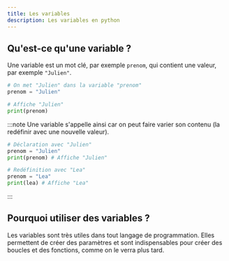 ```yaml
---
title: Les variables
description: Les variables en python
---
```


## Qu'est-ce qu'une variable ?

Une variable est un mot clé, par exemple `prenom`, qui contient une valeur, par exemple `"Julien"`.

```python
# On met "Julien" dans la variable "prenom"
prenom = "Julien"

# Affiche "Julien"
print(prenom)
```

:::note
Une variable s'appelle ainsi car on peut faire varier son contenu (la redéfinir avec une nouvelle valeur).

```python
# Déclaration avec "Julien"
prenom = "Julien"
print(prenom) # Affiche "Julien"

# Redéfinition avec "Lea"
prenom = "Lea"
print(lea) # Affiche "Lea"
```
:::

## Pourquoi utiliser des variables ?

Les variables sont très utiles dans tout langage de programmation. Elles permettent de créer des paramètres et sont indispensables pour créer des boucles et des fonctions, comme on le verra plus tard.

